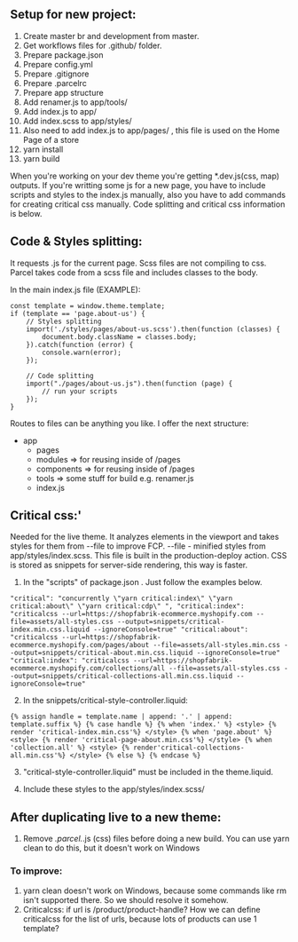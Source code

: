 ## Setup for new project:
1. Create master br and development from master.
2. Get workflows files for .github/ folder.
3. Prepare package.json
4. Prepare config.yml
5. Prepare .gitignore
6. Prepare .parcelrc
7. Prepare app structure
8. Add renamer.js to app/tools/
9. Add index.js to app/
10. Add index.scss to app/styles/
11. Also need to add index.js to app/pages/ , this file is used on the Home Page of a store
12. yarn install
13. yarn build

When you're working on your dev theme you're getting *.dev.js(css, map) outputs. If you're writting some js for a new page, you have to include scripts and styles to the index.js manually, also you have to add commands for creating critical css manually. Code splitting and critical css information is below.

## Code & Styles splitting:
It requests .js for the current page. Scss files are not compiling to css. Parcel takes code from a scss file and includes classes to the body.

In the main index.js file (EXAMPLE):

    const template = window.theme.template;
    if (template == 'page.about-us') {
        // Styles splitting
        import('./styles/pages/about-us.scss').then(function (classes) {
            document.body.className = classes.body;
        }).catch(function (error) {
            console.warn(error);
        });
        
        // Code splitting
        import("./pages/about-us.js").then(function (page) {
            // run your scripts
        });
    } 


Routes to files can be anything you like. I offer the next structure:
- app
    - pages
    - modules => for reusing inside of /pages
    - components => for reusing inside of /pages
    - tools => some stuff for build e.g. renamer.js
    - index.js

## Critical css:'
Needed for the live theme.
It analyzes elements in the viewport and takes styles for them from --file to improve FCP. --file - minified styles from app/styles/index.scss. This file is built in the production-deploy action. CSS is stored as snippets for server-side rendering, this way is faster.

1. In the "scripts" of package.json . Just follow the examples below.

`"critical": "concurrently \"yarn critical:index\" \"yarn critical:about\" \"yarn critical:cdp\" ",
"critical:index": "criticalcss --url=https://shopfabrik-ecommerce.myshopify.com --file=assets/all-styles.css --output=snippets/critical-index.min.css.liquid --ignoreConsole=true"
"critical:about": "criticalcss --url=https://shopfabrik-ecommerce.myshopify.com/pages/about --file=assets/all-styles.min.css --output=snippets/critical-about.min.css.liquid --ignoreConsole=true"
"critical:index": "criticalcss --url=https://shopfabrik-ecommerce.myshopify.com/collections/all --file=assets/all-styles.css --output=snippets/critical-collections-all.min.css.liquid --ignoreConsole=true"`

2. In the snippets/critical-style-controller.liquid:

`{% assign handle = template.name | append: '.' | append: template.suffix %}
{% case handle %}
  {% when 'index.' %}
    <style>
      {% render 'critical-index.min.css'%}
    </style>
  {% when 'page.about' %}
    <style>
      {% render 'critical-page-about.min.css'%}
    </style>
  {% when 'collection.all' %}
    <style>
      {% render'critical-collections-all.min.css'%}
    </style>
  {% else %}
{% endcase %}`

3. "critical-style-controller.liquid" must be included in the theme.liquid.

4. Include these styles to the app/styles/index.scss/

## After duplicating live to a new theme:
1. Remove *.parcel.*.js (css) files before doing a new build. You can use yarn clean to do this, but it doesn't work on Windows 

### To improve:
1. yarn clean doesn't work on Windows, because some commands like rm isn't supported there. So we should resolve it somehow.
2. Criticalcss: if url is /product/product-handle? How we can define criticalcss for the list of urls, because lots of products can use 1 template?
